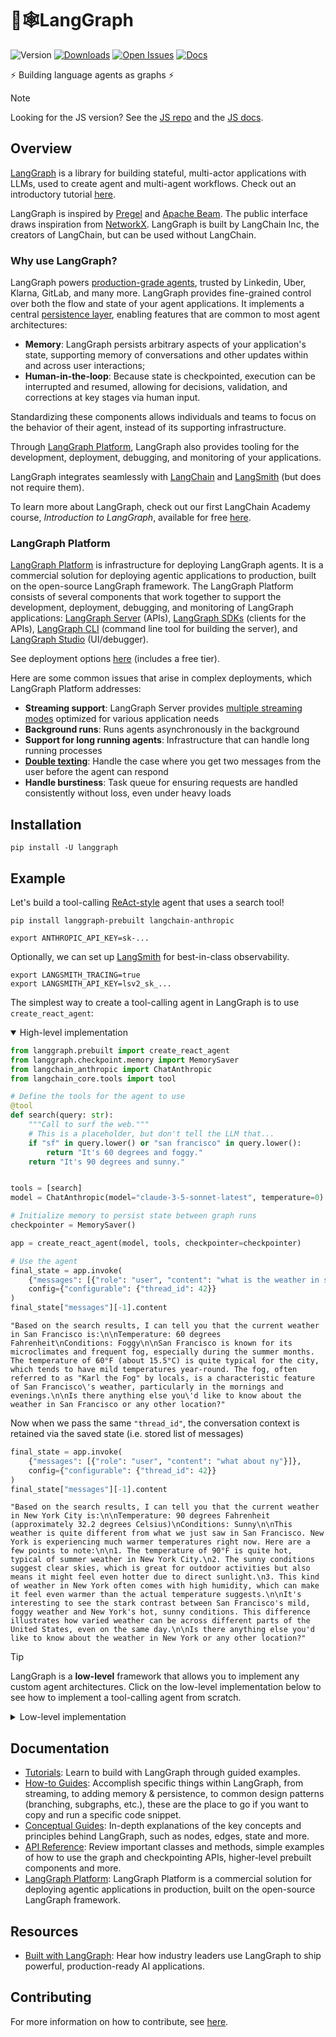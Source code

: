 # 🦜🕸️LangGraph

![Version](https://img.shields.io/pypi/v/langgraph)
[![Downloads](https://static.pepy.tech/badge/langgraph/month)](https://pepy.tech/project/langgraph)
[![Open Issues](https://img.shields.io/github/issues-raw/langchain-ai/langgraph)](https://github.com/langchain-ai/langgraph/issues)
[![Docs](https://img.shields.io/badge/docs-latest-blue)](https://langchain-ai.github.io/langgraph/)

⚡ Building language agents as graphs ⚡

> [!NOTE]
> Looking for the JS version? See the [JS repo](https://github.com/langchain-ai/langgraphjs) and the [JS docs](https://langchain-ai.github.io/langgraphjs/).

## Overview

[LangGraph](https://langchain-ai.github.io/langgraph/) is a library for building
stateful, multi-actor applications with LLMs, used to create agent and multi-agent
workflows. Check out an introductory tutorial [here](https://langchain-ai.github.io/langgraph/tutorials/introduction/).


LangGraph is inspired by [Pregel](https://research.google/pubs/pub37252/) and [Apache Beam](https://beam.apache.org/). The public interface draws inspiration from [NetworkX](https://networkx.org/documentation/latest/). LangGraph is built by LangChain Inc, the creators of LangChain, but can be used without LangChain.

### Why use LangGraph?

LangGraph powers [production-grade agents](https://www.langchain.com/built-with-langgraph), trusted by Linkedin, Uber, Klarna, GitLab, and many more. LangGraph provides fine-grained control over both the flow and state of your agent applications. It implements a central [persistence layer](https://langchain-ai.github.io/langgraph/concepts/persistence/), enabling features that are common to most agent architectures:

- **Memory**: LangGraph persists arbitrary aspects of your application's state,
supporting memory of conversations and other updates within and across user
interactions;
- **Human-in-the-loop**: Because state is checkpointed, execution can be interrupted
and resumed, allowing for decisions, validation, and corrections at key stages via
human input.

Standardizing these components allows individuals and teams to focus on the behavior
of their agent, instead of its supporting infrastructure.

Through [LangGraph Platform](#langgraph-platform), LangGraph also provides tooling for
the development, deployment, debugging, and monitoring of your applications.

LangGraph integrates seamlessly with
[LangChain](https://python.langchain.com/docs/introduction/) and
[LangSmith](https://docs.smith.langchain.com/) (but does not require them).

To learn more about LangGraph, check out our first LangChain Academy
course, *Introduction to LangGraph*, available for free
[here](https://academy.langchain.com/courses/intro-to-langgraph).

### LangGraph Platform

[LangGraph Platform](https://langchain-ai.github.io/langgraph/concepts/langgraph_platform) is infrastructure for deploying LangGraph agents. It is a commercial solution for deploying agentic applications to production, built on the open-source LangGraph framework. The LangGraph Platform consists of several components that work together to support the development, deployment, debugging, and monitoring of LangGraph applications: [LangGraph Server](https://langchain-ai.github.io/langgraph/concepts/langgraph_server) (APIs), [LangGraph SDKs](https://langchain-ai.github.io/langgraph/concepts/sdk) (clients for the APIs), [LangGraph CLI](https://langchain-ai.github.io/langgraph/concepts/langgraph_cli) (command line tool for building the server), and [LangGraph Studio](https://langchain-ai.github.io/langgraph/concepts/langgraph_studio) (UI/debugger).

See deployment options [here](https://langchain-ai.github.io/langgraph/concepts/deployment_options/)
(includes a free tier).

Here are some common issues that arise in complex deployments, which LangGraph Platform addresses:

- **Streaming support**: LangGraph Server provides [multiple streaming modes](https://langchain-ai.github.io/langgraph/concepts/streaming) optimized for various application needs
- **Background runs**: Runs agents asynchronously in the background
- **Support for long running agents**: Infrastructure that can handle long running processes
- **[Double texting](https://langchain-ai.github.io/langgraph/concepts/double_texting)**: Handle the case where you get two messages from the user before the agent can respond
- **Handle burstiness**: Task queue for ensuring requests are handled consistently without loss, even under heavy loads

## Installation

```shell
pip install -U langgraph
```

## Example

Let's build a tool-calling [ReAct-style](https://langchain-ai.github.io/langgraph/concepts/agentic_concepts/#react-implementation) agent that uses a search tool!

```shell
pip install langgraph-prebuilt langchain-anthropic
```

```shell
export ANTHROPIC_API_KEY=sk-...
```

Optionally, we can set up [LangSmith](https://docs.smith.langchain.com/) for best-in-class observability.

```shell
export LANGSMITH_TRACING=true
export LANGSMITH_API_KEY=lsv2_sk_...
```

The simplest way to create a tool-calling agent in LangGraph is to use `create_react_agent`:

<details open>
  <summary>High-level implementation</summary>

```python
from langgraph.prebuilt import create_react_agent
from langgraph.checkpoint.memory import MemorySaver
from langchain_anthropic import ChatAnthropic
from langchain_core.tools import tool

# Define the tools for the agent to use
@tool
def search(query: str):
    """Call to surf the web."""
    # This is a placeholder, but don't tell the LLM that...
    if "sf" in query.lower() or "san francisco" in query.lower():
        return "It's 60 degrees and foggy."
    return "It's 90 degrees and sunny."


tools = [search]
model = ChatAnthropic(model="claude-3-5-sonnet-latest", temperature=0)

# Initialize memory to persist state between graph runs
checkpointer = MemorySaver()

app = create_react_agent(model, tools, checkpointer=checkpointer)

# Use the agent
final_state = app.invoke(
    {"messages": [{"role": "user", "content": "what is the weather in sf"}]},
    config={"configurable": {"thread_id": 42}}
)
final_state["messages"][-1].content
```
```
"Based on the search results, I can tell you that the current weather in San Francisco is:\n\nTemperature: 60 degrees Fahrenheit\nConditions: Foggy\n\nSan Francisco is known for its microclimates and frequent fog, especially during the summer months. The temperature of 60°F (about 15.5°C) is quite typical for the city, which tends to have mild temperatures year-round. The fog, often referred to as "Karl the Fog" by locals, is a characteristic feature of San Francisco\'s weather, particularly in the mornings and evenings.\n\nIs there anything else you\'d like to know about the weather in San Francisco or any other location?"
```

Now when we pass the same <code>"thread_id"</code>, the conversation context is retained via the saved state (i.e. stored list of messages)

```python
final_state = app.invoke(
    {"messages": [{"role": "user", "content": "what about ny"}]},
    config={"configurable": {"thread_id": 42}}
)
final_state["messages"][-1].content
```

```
"Based on the search results, I can tell you that the current weather in New York City is:\n\nTemperature: 90 degrees Fahrenheit (approximately 32.2 degrees Celsius)\nConditions: Sunny\n\nThis weather is quite different from what we just saw in San Francisco. New York is experiencing much warmer temperatures right now. Here are a few points to note:\n\n1. The temperature of 90°F is quite hot, typical of summer weather in New York City.\n2. The sunny conditions suggest clear skies, which is great for outdoor activities but also means it might feel even hotter due to direct sunlight.\n3. This kind of weather in New York often comes with high humidity, which can make it feel even warmer than the actual temperature suggests.\n\nIt's interesting to see the stark contrast between San Francisco's mild, foggy weather and New York's hot, sunny conditions. This difference illustrates how varied weather can be across different parts of the United States, even on the same day.\n\nIs there anything else you'd like to know about the weather in New York or any other location?"
```
</details>

> [!TIP]
> LangGraph is a **low-level** framework that allows you to implement any custom agent
architectures. Click on the low-level implementation below to see how to implement a
tool-calling agent from scratch.

<details>
<summary>Low-level implementation</summary>

```python
from typing import Literal

from langchain_anthropic import ChatAnthropic
from langchain_core.tools import tool
from langgraph.checkpoint.memory import MemorySaver
from langgraph.graph import END, START, StateGraph, MessagesState
from langgraph.prebuilt import ToolNode


# Define the tools for the agent to use
@tool
def search(query: str):
    """Call to surf the web."""
    # This is a placeholder, but don't tell the LLM that...
    if "sf" in query.lower() or "san francisco" in query.lower():
        return "It's 60 degrees and foggy."
    return "It's 90 degrees and sunny."


tools = [search]

tool_node = ToolNode(tools)

model = ChatAnthropic(model="claude-3-5-sonnet-latest", temperature=0).bind_tools(tools)

# Define the function that determines whether to continue or not
def should_continue(state: MessagesState) -> Literal["tools", END]:
    messages = state['messages']
    last_message = messages[-1]
    # If the LLM makes a tool call, then we route to the "tools" node
    if last_message.tool_calls:
        return "tools"
    # Otherwise, we stop (reply to the user)
    return END


# Define the function that calls the model
def call_model(state: MessagesState):
    messages = state['messages']
    response = model.invoke(messages)
    # We return a list, because this will get added to the existing list
    return {"messages": [response]}


# Define a new graph
workflow = StateGraph(MessagesState)

# Define the two nodes we will cycle between
workflow.add_node("agent", call_model)
workflow.add_node("tools", tool_node)

# Set the entrypoint as `agent`
# This means that this node is the first one called
workflow.add_edge(START, "agent")

# We now add a conditional edge
workflow.add_conditional_edges(
    # First, we define the start node. We use `agent`.
    # This means these are the edges taken after the `agent` node is called.
    "agent",
    # Next, we pass in the function that will determine which node is called next.
    should_continue,
)

# We now add a normal edge from `tools` to `agent`.
# This means that after `tools` is called, `agent` node is called next.
workflow.add_edge("tools", 'agent')

# Initialize memory to persist state between graph runs
checkpointer = MemorySaver()

# Finally, we compile it!
# This compiles it into a LangChain Runnable,
# meaning you can use it as you would any other runnable.
# Note that we're (optionally) passing the memory when compiling the graph
app = workflow.compile(checkpointer=checkpointer)

# Use the agent
final_state = app.invoke(
    {"messages": [{"role": "user", "content": "what is the weather in sf"}]},
    config={"configurable": {"thread_id": 42}}
)
final_state["messages"][-1].content
```

<b>Step-by-step Breakdown</b>:

<details>
<summary>Initialize the model and tools.</summary>
<ul>
  <li>
    We use <code>ChatAnthropic</code> as our LLM. <strong>NOTE:</strong> we need to make sure the model knows that it has these tools available to call. We can do this by converting the LangChain tools into the format for OpenAI tool calling using the <code>.bind_tools()</code> method.
  </li>
  <li>
    We define the tools we want to use - a search tool in our case. It is really easy to create your own tools - see documentation here on how to do that <a href="https://python.langchain.com/docs/how_to/custom_tools/">here</a>.
  </li>
</ul>
</details>

<details>
<summary>Initialize graph with state.</summary>

<ul>
    <li>We initialize graph (<code>StateGraph</code>) by passing state schema (in our case <code>MessagesState</code>)</li>
    <li><code>MessagesState</code> is a prebuilt state schema that has one attribute -- a list of LangChain <code>Message</code> objects, as well as logic for merging the updates from each node into the state.</li>
</ul>
</details>

<details>
<summary>Define graph nodes.</summary>

There are two main nodes we need:

<ul>
    <li>The <code>agent</code> node: responsible for deciding what (if any) actions to take.</li>
    <li>The <code>tools</code> node that invokes tools: if the agent decides to take an action, this node will then execute that action.</li>
</ul>
</details>

<details>
<summary>Define entry point and graph edges.</summary>

First, we need to set the entry point for graph execution - <code>agent</code> node.

Then we define one normal and one conditional edge. Conditional edge means that the destination depends on the contents of the graph's state (<code>MessagesState</code>). In our case, the destination is not known until the agent (LLM) decides.

<ul>
  <li>Conditional edge: after the agent is called, we should either:
    <ul>
      <li>a. Run tools if the agent said to take an action, OR</li>
      <li>b. Finish (respond to the user) if the agent did not ask to run tools</li>
    </ul>
  </li>
  <li>Normal edge: after the tools are invoked, the graph should always return to the agent to decide what to do next</li>
</ul>
</details>

<details>
<summary>Compile the graph.</summary>

<ul>
  <li>
    When we compile the graph, we turn it into a LangChain 
    <a href="https://python.langchain.com/docs/concepts/runnables/">Runnable</a>, 
    which automatically enables calling <code>.invoke()</code>, <code>.stream()</code> and <code>.batch()</code> 
    with your inputs
  </li>
  <li>
    We can also optionally pass checkpointer object for persisting state between graph runs, and enabling memory, 
    human-in-the-loop workflows, time travel and more. In our case we use <code>MemorySaver</code> - 
    a simple in-memory checkpointer
  </li>
</ul>
</details>

<details>
<summary>Execute the graph.</summary>

<ol>
  <li>LangGraph adds the input message to the internal state, then passes the state to the entrypoint node, <code>"agent"</code>.</li>
  <li>The <code>"agent"</code> node executes, invoking the chat model.</li>
  <li>The chat model returns an <code>AIMessage</code>. LangGraph adds this to the state.</li>
  <li>Graph cycles the following steps until there are no more <code>tool_calls</code> on <code>AIMessage</code>:
    <ul>
      <li>If <code>AIMessage</code> has <code>tool_calls</code>, <code>"tools"</code> node executes</li>
      <li>The <code>"agent"</code> node executes again and returns <code>AIMessage</code></li>
    </ul>
  </li>
  <li>Execution progresses to the special <code>END</code> value and outputs the final state. And as a result, we get a list of all our chat messages as output.</li>
</ol>
</details>

</details>

## Documentation

* [Tutorials](https://langchain-ai.github.io/langgraph/tutorials/): Learn to build with LangGraph through guided examples.
* [How-to Guides](https://langchain-ai.github.io/langgraph/how-tos/): Accomplish specific things within LangGraph, from streaming, to adding memory & persistence, to common design patterns (branching, subgraphs, etc.), these are the place to go if you want to copy and run a specific code snippet.
* [Conceptual Guides](https://langchain-ai.github.io/langgraph/concepts/high_level/): In-depth explanations of the key concepts and principles behind LangGraph, such as nodes, edges, state and more.
* [API Reference](https://langchain-ai.github.io/langgraph/reference/graphs/): Review important classes and methods, simple examples of how to use the graph and checkpointing APIs, higher-level prebuilt components and more.
* [LangGraph Platform](https://langchain-ai.github.io/langgraph/concepts/#langgraph-platform): LangGraph Platform is a commercial solution for deploying agentic applications in production, built on the open-source LangGraph framework.

## Resources

* [Built with LangGraph](https://www.langchain.com/built-with-langgraph): Hear how industry leaders use LangGraph to ship powerful, production-ready AI applications.

## Contributing

For more information on how to contribute, see [here](https://github.com/langchain-ai/langgraph/blob/main/CONTRIBUTING.md).
